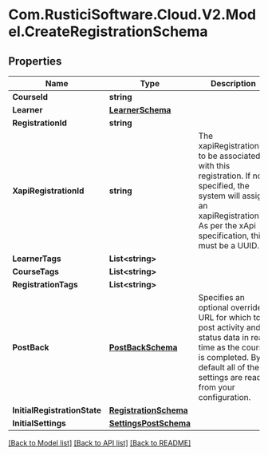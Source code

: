 # Com.RusticiSoftware.Cloud.V2.Model.CreateRegistrationSchema
## Properties

Name | Type | Description | Notes
------------ | ------------- | ------------- | -------------
**CourseId** | **string** |  | 
**Learner** | [**LearnerSchema**](LearnerSchema.md) |  | 
**RegistrationId** | **string** |  | 
**XapiRegistrationId** | **string** | The xapiRegistrationId to be associated with this registration. If not specified, the system will assign an xapiRegistrationId. As per the xApi specification, this must be a UUID. | [optional] 
**LearnerTags** | **List&lt;string&gt;** |  | [optional] 
**CourseTags** | **List&lt;string&gt;** |  | [optional] 
**RegistrationTags** | **List&lt;string&gt;** |  | [optional] 
**PostBack** | [**PostBackSchema**](PostBackSchema.md) | Specifies an optional override URL for which to post activity and status data in real time as the course is completed. By default all of these settings are read from your configuration. | [optional] 
**InitialRegistrationState** | [**RegistrationSchema**](RegistrationSchema.md) |  | [optional] 
**InitialSettings** | [**SettingsPostSchema**](SettingsPostSchema.md) |  | [optional] 

[[Back to Model list]](../README.md#documentation-for-models) [[Back to API list]](../README.md#documentation-for-api-endpoints) [[Back to README]](../README.md)

